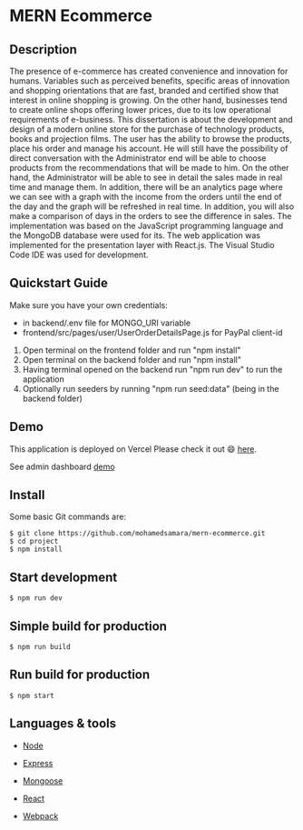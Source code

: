 
# MERN Ecommerce

## Description

The presence of e-commerce has created convenience and innovation for humans. Variables such as perceived benefits, 
specific areas of innovation and shopping orientations that are fast, branded and certified show that interest in online shopping is growing. 
On the other hand, businesses tend to create online shops offering lower prices, due to its low operational requirements of e-business.
This dissertation is about the development and design of a modern online store for the purchase of technology products, books and projection films.
The user has the ability to browse the products, place his order and manage his account. 
He will still have the possibility of direct conversation with the Administrator end will be able to choose products from the recommendations that will be made to him. On the other hand,
the Administrator will be able to see in detail the sales made in real time and manage them. In addition, 
there will be an analytics page where we can see with a graph with the income from the orders until the end of the day and the graph will be refreshed in real time.
In addition, you will also make a comparison of days in the orders to see the difference in sales.
The implementation was based on the JavaScript programming language and the MongoDB database were used for its.
The web application was implemented for the presentation layer with React.js. The Visual Studio Code IDE was used for development.

## Quickstart Guide

Make sure you have your own credentials:
 - in backend/.env file for MONGO_URI variable
 - frontend/src/pages/user/UserOrderDetailsPage.js for PayPal client-id

1. Open terminal on the frontend folder and run "npm install"
2. Open terminal on the backend folder and run "npm install"
3. Having terminal opened on the backend run "npm run dev" to run the application
4. Optionally run seeders by running "npm run seed:data" (being in the backend folder)


## Demo

This application is deployed on Vercel Please check it out :smile: [here](https://mern-store-gold.vercel.app).

See admin dashboard [demo](https://mernstore-bucket.s3.us-east-2.amazonaws.com/admin.mp4)

## Install

Some basic Git commands are:

```
$ git clone https://github.com/mohamedsamara/mern-ecommerce.git
$ cd project
$ npm install
```

## Start development

```
$ npm run dev
```

## Simple build for production

```
$ npm run build
```

## Run build for production

```
$ npm start
```


## Languages & tools

- [Node](https://nodejs.org/en/)

- [Express](https://expressjs.com/)

- [Mongoose](https://mongoosejs.com/)

- [React](https://reactjs.org/)

- [Webpack](https://webpack.js.org/)



